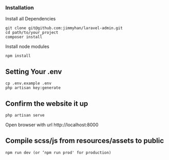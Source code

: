 ### Installation

Install all Dependencies

```
git clone git@github.com:jimmyhan/laravel-admin.git
cd path/to/your_project
composer install
```

Install node modules

```
npm install
```

## Setting Your .env

```
cp .env.example .env
php artisan key:generate
```

## Confirm the website it up

```
php artisan serve
```
Open browser with url http://localhost:8000

## Compile scss/js from resources/assets to public

```
npm run dev (or ‘npm run prod' for production)
```